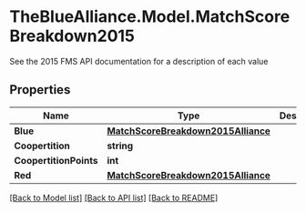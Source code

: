 # TheBlueAlliance.Model.MatchScoreBreakdown2015
See the 2015 FMS API documentation for a description of each value

## Properties

Name | Type | Description | Notes
------------ | ------------- | ------------- | -------------
**Blue** | [**MatchScoreBreakdown2015Alliance**](MatchScoreBreakdown2015Alliance.md) |  | 
**Coopertition** | **string** |  | 
**CoopertitionPoints** | **int** |  | 
**Red** | [**MatchScoreBreakdown2015Alliance**](MatchScoreBreakdown2015Alliance.md) |  | 

[[Back to Model list]](../../README.md#documentation-for-models) [[Back to API list]](../../README.md#documentation-for-api-endpoints) [[Back to README]](../../README.md)

